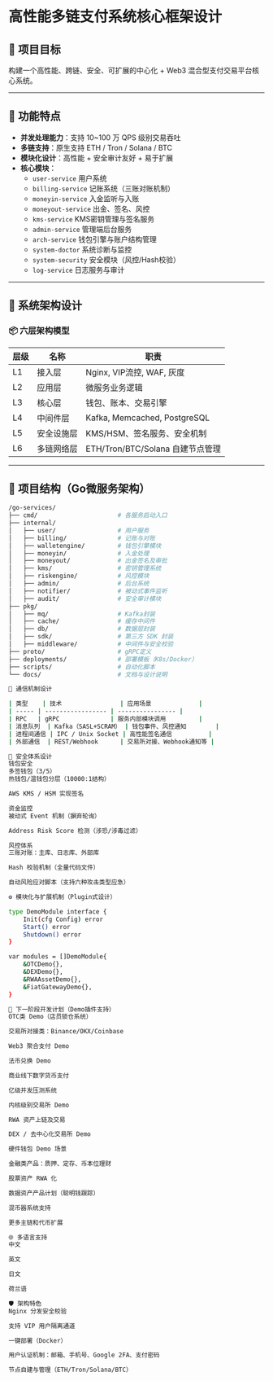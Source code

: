 # 高性能多链支付系统核心框架设计

## 📌 项目目标

构建一个高性能、跨链、安全、可扩展的中心化 + Web3 混合型支付交易平台核心系统。

---

## 🚀 功能特点

- **并发处理能力**：支持 10~100 万 QPS 级别交易吞吐
- **多链支持**：原生支持 ETH / Tron / Solana / BTC
- **模块化设计**：高性能 + 安全审计友好 + 易于扩展
- **核心模块**：
  - `user-service` 用户系统
  - `billing-service` 记账系统（三账对账机制）
  - `moneyin-service` 入金监听与入账
  - `moneyout-service` 出金、签名、风控
  - `kms-service` KMS密钥管理与签名服务
  - `admin-service` 管理端后台服务
  - `arch-service` 钱包引擎与账户结构管理
  - `system-doctor` 系统诊断与监控
  - `system-security` 安全模块（风控/Hash校验）
  - `log-service` 日志服务与审计

---

## 🧱 系统架构设计

### 📦 六层架构模型

| 层级 | 名称 | 职责 |
|------|------|------|
| L1 | 接入层 | Nginx, VIP流控, WAF, 灰度 |
| L2 | 应用层 | 微服务业务逻辑 |
| L3 | 核心层 | 钱包、账本、交易引擎 |
| L4 | 中间件层 | Kafka, Memcached, PostgreSQL |
| L5 | 安全设施层 | KMS/HSM、签名服务、安全机制 |
| L6 | 多链网络层 | ETH/Tron/BTC/Solana 自建节点管理 |

---

## 🧠 项目结构（Go微服务架构）

```bash
/go-services/
├── cmd/                      # 各服务启动入口
├── internal/
│   ├── user/                 # 用户服务
│   ├── billing/              # 记账与对账
│   ├── walletengine/         # 钱包引擎模块
│   ├── moneyin/              # 入金处理
│   ├── moneyout/             # 出金签名及审批
│   ├── kms/                  # 密钥管理系统
│   ├── riskengine/           # 风控模块
│   ├── admin/                # 后台系统
│   ├── notifier/             # 被动式事件监听
│   ├── audit/                # 安全审计模块
├── pkg/
│   ├── mq/                   # Kafka封装
│   ├── cache/                # 缓存中间件
│   ├── db/                   # 数据层封装
│   ├── sdk/                  # 第三方 SDK 封装
│   ├── middleware/           # 中间件与安全校验
├── proto/                    # gRPC定义
├── deployments/              # 部署模板（K8s/Docker）
├── scripts/                  # 自动化脚本
└── docs/                     # 文档与设计说明

🔄 通信机制设计

| 类型    | 技术                | 应用场景             |
| ----- | ----------------- | ---------------- |
| RPC   | gRPC              | 服务内部模块调用         |
| 消息队列  | Kafka（SASL+SCRAM） | 钱包事件、风控通知        |
| 进程间通信 | IPC / Unix Socket | 高性能签名通信          |
| 外部通信  | REST/Webhook      | 交易所对接、Webhook通知等 |

🔐 安全体系设计
钱包安全
多签钱包（3/5）
热钱包/温钱包分层（10000:1结构）

AWS KMS / HSM 实现签名

资金监控
被动式 Event 机制（摒弃轮询）

Address Risk Score 检测（涉恐/涉毒过滤）

风控体系
三账对账：主库、日志库、外部库

Hash 校验机制（全量代码文件）

自动风险应对脚本（支持六种攻击类型应急）

⚙️ 模块化与扩展机制（Plugin式设计）

type DemoModule interface {
    Init(cfg Config) error
    Start() error
    Shutdown() error
}

var modules = []DemoModule{
    &OTCDemo{},
    &DEXDemo{},
    &RWAAssetDemo{},
    &FiatGatewayDemo{},
}

📅 下一阶段开发计划（Demo插件支持）
OTC类 Demo（店员锁仓系统）

交易所对接类：Binance/OKX/Coinbase

Web3 聚合支付 Demo

法币兑换 Demo

商业线下数字货币支付

亿级并发压测系统

内核级别交易所 Demo

RWA 资产上链及交易

DEX / 去中心化交易所 Demo

硬件钱包 Demo 场景

金融类产品：质押、定存、币本位理财

股票资产 RWA 化

数据资产产品计划（聪明钱跟踪）

混币器系统支持

更多主链和代币扩展

🌐 多语言支持
中文

英文

日文

荷兰语

🛡️ 架构特色
Nginx 分发安全校验

支持 VIP 用户隔离通道

一键部署（Docker）

用户认证机制：邮箱、手机号、Google 2FA、支付密码

节点自建与管理（ETH/Tron/Solana/BTC）

